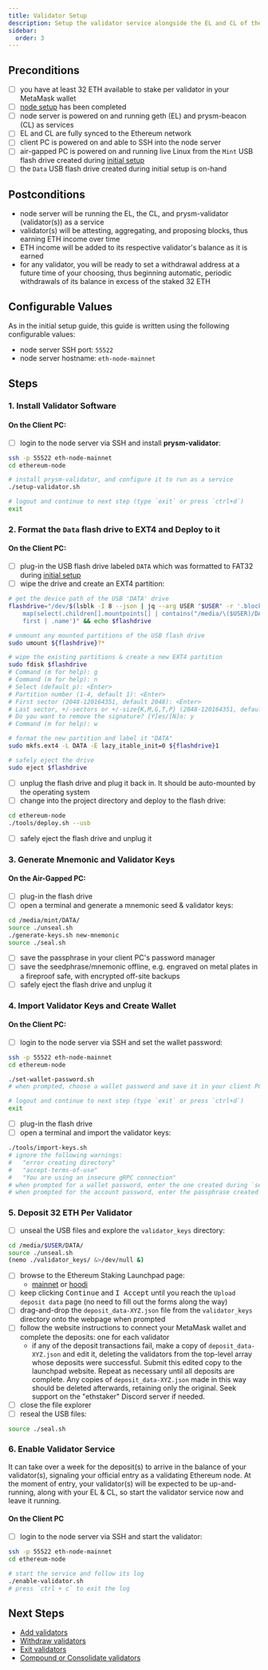 ```yaml
---
title: Validator Setup
description: Setup the validator service alongside the EL and CL of the Ethereum Node.
sidebar:
  order: 3
---
```

## Preconditions
- [ ] you have at least 32 ETH available to stake per validator in your MetaMask wallet
- [ ] [node setup](./node-setup.md) has been completed
- [ ] node server is powered on and running geth (EL) and prysm-beacon (CL) as services
- [ ] EL and CL are fully synced to the Ethereum network
- [ ] client PC is powered on and able to SSH into the node server
- [ ] air-gapped PC is powered on and running live Linux from the `Mint` USB flash drive created during [initial setup](./initial-setup.md)
- [ ] the `Data` USB flash drive created during initial setup is on-hand

## Postconditions
- node server will be running the EL, the CL, and prysm-validator (validator(s)) as a service
- validator(s) will be attesting, aggregating, and proposing blocks, thus earning ETH income over time
- ETH income will be added to its respective validator's balance as it is earned
- for any validator, you will be ready to set a withdrawal address at a future time of your choosing, thus beginning automatic, periodic withdrawals of its balance in excess of the staked 32 ETH

## Configurable Values
As in the initial setup guide, this guide is written using the following configurable values:
- node server SSH port: `55522`
- node server hostname: `eth-node-mainnet`

## Steps

### 1. Install Validator Software

#### On the Client PC:

- [ ] login to the node server via SSH and install **prysm-validator**:

```bash
ssh -p 55522 eth-node-mainnet
cd ethereum-node

# install prysm-validator, and configure it to run as a service
./setup-validator.sh

# logout and continue to next step (type `exit` or press `ctrl+d`)
exit
```

### 2. Format the `Data` flash drive to EXT4 and Deploy to it

#### On the Client PC:
- [ ] plug-in the USB flash drive labeled `DATA` which was formatted to FAT32 during [initial setup](./initial-setup.md)
- [ ] wipe the drive and create an EXT4 partition:

```bash
# get the device path of the USB 'DATA' drive
flashdrive="/dev/$(lsblk -I 8 --json | jq --arg USER "$USER" -r '.blockdevices | 
	map(select(.children[].mountpoints[] | contains("/media/\($USER)/DATA" ))) |
	first | .name')" && echo $flashdrive

# unmount any mounted partitions of the USB flash drive
sudo umount ${flashdrive}?*

# wipe the existing partitions & create a new EXT4 partition
sudo fdisk $flashdrive
# Command (m for help): g
# Command (m for help): n
# Select (default p): <Enter>
# Partition number (1-4, default 1): <Enter>
# First sector (2048-120164351, default 2048): <Enter>
# Last sector, +/-sectors or +/-size{K,M,G,T,P} (2048-120164351, default 120164351): <Enter>
# Do you want to remove the signature? [Y]es/[N]o: y
# Command (m for help): w

# format the new partition and label it "DATA"
sudo mkfs.ext4 -L DATA -E lazy_itable_init=0 ${flashdrive}1

# safely eject the drive
sudo eject $flashdrive
```

- [ ] unplug the flash drive and plug it back in.  It should be auto-mounted by the operating system
- [ ] change into the project directory and deploy to the flash drive:
```bash
cd ethereum-node
./tools/deploy.sh --usb
```
- [ ] safely eject the flash drive and unplug it

### 3. Generate Mnemonic and Validator Keys

#### On the Air-Gapped PC:
- [ ] plug-in the flash drive
- [ ] open a terminal and generate a mnemonic seed & validator keys:

```bash
cd /media/mint/DATA/
source ./unseal.sh
./generate-keys.sh new-mnemonic
source ./seal.sh
```

- [ ] save the passphrase in your client PC's password manager
- [ ] save the seedphrase/mnemonic offline, e.g. engraved on metal plates in a fireproof safe, with encrypted off-site backups
- [ ] safely eject the flash drive and unplug it

### 4. Import Validator Keys and Create Wallet

#### On the Client PC:
- [ ] login to the node server via SSH and set the wallet password:

```bash
ssh -p 55522 eth-node-mainnet
cd ethereum-node

./set-wallet-password.sh
# when prompted, choose a wallet password and save it in your client PC's password manager

# logout and continue to next step (type `exit` or press `ctrl+d`)
exit
```

- [ ] plug-in the flash drive
- [ ] open a terminal and import the validator keys:
```bash
./tools/import-keys.sh
# ignore the following warnings: 
#   "error creating directory"
#   "accept-terms-of-use"
#   "You are using an insecure gRPC connection"
# when prompted for a wallet password, enter the one created during `set-wallet-password.sh`
# when prompted for the account password, enter the passphrase created during `generate-keys.sh`
```

### 5. Deposit 32 ETH Per Validator

- [ ] unseal the USB files and explore the `validator_keys` directory:

```bash
cd /media/$USER/DATA/
source ./unseal.sh
(nemo ./validator_keys/ &>/dev/null &)
```

- [ ] browse to the Ethereum Staking Launchpad page:
	- [mainnet](https://launchpad.ethereum.org/en/overview) or [hoodi](https://hoodi.launchpad.ethereum.org/en/overview)
- [ ] keep clicking <kbd>Continue</kbd> and <kbd>I Accept</kbd> until you reach the `Upload deposit data` page (no need to fill out the forms along the way)
- [ ] drag-and-drop the `deposit_data-XYZ.json` file from the `validator_keys` directory onto the webpage when prompted
- [ ] follow the website instructions to connect your MetaMask wallet and complete the deposits: one for each validator
	- if any of the deposit transactions fail, make a copy of `deposit_data-XYZ.json` and edit it, deleting the validators from the top-level array whose deposits were successful.  Submit this edited copy to the launchpad website.  Repeat as necessary until all deposits are complete.  Any copies of `deposit_data-XYZ.json` made in this way should be deleted afterwards, retaining only the original.  Seek support on the "ethstaker" Discord server if needed.
- [ ] close the file explorer
- [ ] reseal the USB files:

```bash
source ./seal.sh
```

### 6. Enable Validator Service

It can take over a week for the deposit(s) to arrive in the balance of your validator(s), signaling your official entry as a validating Ethereum node.  At the moment of entry, your validator(s) will be expected to be up-and-running, along with your EL & CL, so start the validator service now and leave it running.

#### On the Client PC
- [ ] login to the node server via SSH and start the validator:

```bash
ssh -p 55522 eth-node-mainnet
cd ethereum-node

# start the service and follow its log
./enable-validator.sh
# press `ctrl + c` to exit the log
```

## Next Steps

- [Add validators](./add-validators.md)
- [Withdraw validators](./partial-withdrawal.md)
- [Exit validators](./voluntary-exit.md)
- [Compound or Consolidate validators](./compound_or_consolidate.md)
